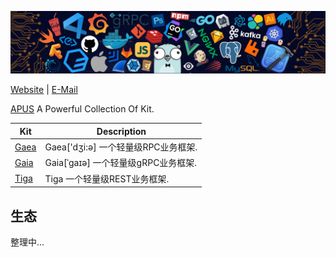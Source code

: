 ![APUS banner](./header.png)

[Website](http://moocss.com) | [E-Mail](mailto:moocss@gmail.com)

[APUS](https://github.com/apus-run) A Powerful Collection Of Kit.

| Kit                                                            	| Description                                      |
| ----------------------------------------------------------------- | ------------------------------------------------ |
| [Gaea](https://github.com/apus-run/gaea)                       	| Gaea['dʒi:ə] 一个轻量级RPC业务框架.                |
| [Gaia](https://github.com/apus-run/gaia) 							| Gaia[ˈɡaɪə] 一个轻量级gRPC业务框架.                |
| [Tiga](https://github.com/apus-run/tiga) 							| Tiga 一个轻量级REST业务框架.						   |


## 生态

整理中...
